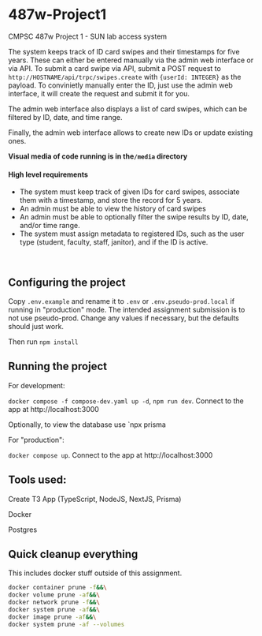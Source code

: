 # 487w-Project1
CMPSC 487w Project 1 - SUN lab access system

The system keeps track of ID card swipes and their timestamps for five years. These can either be entered manually via the admin web interface or via API. To submit a card swipe via API, submit a POST request to `http://HOSTNAME/api/trpc/swipes.create` with `{userId: INTEGER}` as the payload. To convinietly manually enter the ID, just use the admin web interface, it will create the request and submit it for you.

The admin web interface also displays a list of card swipes, which can be filtered by ID, date, and time range.

Finally, the admin web interface allows to create new IDs or update existing ones. 

**Visual media of code running is in the`/media` directory**

#### High level requirements
- The system must keep track of given IDs for card swipes, associate them with a timestamp, and store the record for 5 years.
- An admin must be able to view the history of card swipes
- An admin must be able to optionally filter the swipe results by ID, date, and/or time range.
- The system must assign metadata to registered IDs, such as the user type (student, faculty, staff, janitor), and if the ID is active.

<br>

## Configuring the project
Copy `.env.example` and rename it to `.env` or `.env.pseudo-prod.local` if running in "production" mode. The intended assignment submission is to not use pseudo-prod. Change any values if necessary, but the defaults should just work.

Then run `npm install`

## Running the project
For development:

`docker compose -f compose-dev.yaml up -d`, `npm run dev`. Connect to the app at http://localhost:3000

Optionally, to view the database use `npx prisma 

For "production":

`docker compose up`. Connect to the app at http://localhost:3000



## Tools used:
Create T3 App (TypeScript, NodeJS, NextJS, Prisma)

Docker

Postgres


## Quick cleanup everything
This includes docker stuff outside of this assignment.
```sh
docker container prune -f&&\
docker volume prune -af&&\
docker network prune -f&&\
docker system prune -af&&\
docker image prune -af&&\
docker system prune -af --volumes
```